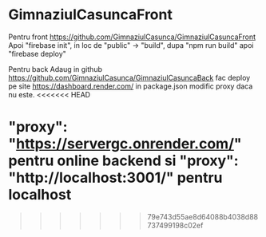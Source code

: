 # GimnaziulCasuncaFront

Pentru front
https://github.com/GimnaziulCasunca/GimnaziulCasuncaFront
Apoi "firebase init", in loc de "public" -> "build", dupa "npm run build" apoi "firebase deploy"

Pentru back
Adaug in github https://github.com/GimnaziulCasunca/GimnaziulCasuncaBack
fac deploy pe site https://dashboard.render.com/
in package.json modific proxy daca nu este.
<<<<<<< HEAD

"proxy": "https://servergc.onrender.com/" pentru online backend si "proxy": "http://localhost:3001/" pentru localhost
=======
>>>>>>> 79e743d55ae8d64088b4038d88737499198c02ef
